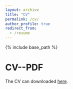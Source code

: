 ```yaml
---
layout: archive
title: "CV"
permalink: /cv/
author_profile: true
redirect_from:
  - /resume
---
```


{% include base_path %}

CV--PDF
======
The CV can downloaded [here](https://leowang1820.github.io/files/CV_CWangV4.pdf).
